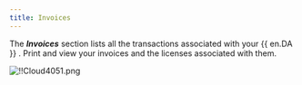 ```yaml
---
title: Invoices
---
```

The ***Invoices*** section lists all the transactions associated with your {{ en.DA }} . Print and view your invoices and the licenses associated with them.  

![!!Cloud4051.png](https://webdevolutions.azureedge.net/docs/en/cloud/Cloud4051.png) 

